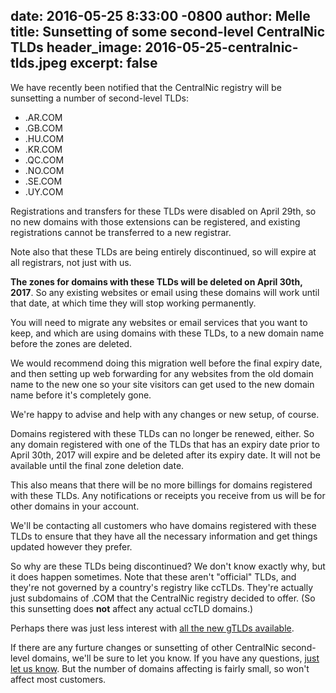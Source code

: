 date: 2016-05-25 8:33:00 -0800
author: Melle
title: Sunsetting of some second-level CentralNic TLDs
header_image: 2016-05-25-centralnic-tlds.jpeg
excerpt: false
----
We have recently been notified that the CentralNic registry will be sunsetting a number of second-level TLDs:

* .AR.COM
* .GB.COM
* .HU.COM
* .KR.COM
* .QC.COM
* .NO.COM
* .SE.COM
* .UY.COM

Registrations and transfers for these TLDs were disabled on April 29th, so no new domains with those extensions can be registered, and existing registrations cannot be transferred to a new registrar.

Note also that these TLDs are being entirely discontinued, so will expire at all registrars, not just with us.

**The zones for domains with these TLDs will be deleted on April 30th, 2017**. So any existing websites or email using these domains will work until that date, at which time they will stop working permanently.

You will need to migrate any websites or email services that you want to keep, and which are using domains with these TLDs, to a new domain name before the zones are deleted.

We would recommend doing this migration well before the final expiry date, and then setting up web forwarding for any websites from the old domain name to the new one so your site visitors can get used to the new domain name before it's completely gone.

We're happy to advise and help with any changes or new setup, of course.

Domains registered with these TLDs can no longer be renewed, either. So any domain registered with one of the TLDs that has an expiry date prior to April 30th, 2017 will expire and be deleted after its expiry date. It will not be available until the final zone deletion date.

This also means that there will be no more billings for domains registered with these TLDs. Any notifications or receipts you receive from us will be for other domains in your account.

We'll be contacting all customers who have domains registered with these TLDs to ensure that they have all the necessary information and get things updated however they prefer.

So why are these TLDs being discontinued? We don't know exactly why, but it does happen sometimes. Note that these aren't "official" TLDs, and they're not governed by a country's registry like ccTLDs. They're actually just subdomains of .COM that the CentralNic registry decided to offer. (So this sunsetting does **not** affect any actual ccTLD domains.)

Perhaps there was just less interest with [all the new gTLDs available](https://iwantmyname.com/domains/new-gtld-domain-extensions).

If there are any furture changes or sunsetting of other CentralNic second-level domains, we'll be sure to let you know. If you have any questions, [just let us know](https://iwantmyname.com/support). But the number of domains affecting is fairly small, so won't affect most customers.
